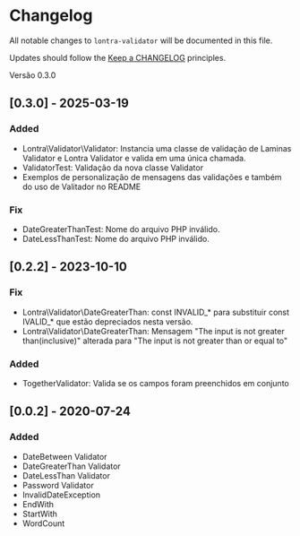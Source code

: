 # Changelog

All notable changes to `lontra-validator` will be documented in this file.

Updates should follow the [Keep a CHANGELOG](http://keepachangelog.com/) principles.

Versão 0.3.0
## [0.3.0] - 2025-03-19

### Added
- Lontra\Validator\Validator: Instancia uma classe de validação de Laminas Validator e Lontra Validator e valida em uma única chamada.
- ValidatorTest: Validação da nova classe Validator
- Exemplos de personalização de mensagens das validações e também do uso de Valitador no README

### Fix
- DateGreaterThanTest: Nome do arquivo PHP inválido.
- DateLessThanTest: Nome do arquivo PHP inválido.

## [0.2.2] - 2023-10-10

### Fix
- Lontra\Validator\DateGreaterThan: const INVALID_* para substituir const IVALID_* que estão depreciados nesta versão.
- Lontra\Validator\DateGreaterThan: Mensagem "The input is not greater than(inclusive)" alterada para "The input is not greater than or equal to"

### Added
- TogetherValidator: Valida se os campos foram preenchidos em conjunto

## [0.0.2] - 2020-07-24

### Added
- DateBetween Validator
- DateGreaterThan Validator
- DateLessThan Validator
- Password Validator
- InvalidDateException
- EndWith
- StartWith
- WordCount
